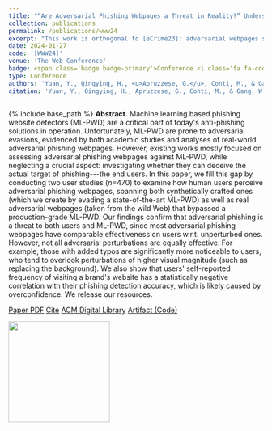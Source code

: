```yaml
---
title: "“Are Adversarial Phishing Webpages a Threat in Reality?” Understanding the Users` Perception of Adversarial Webpages"
collection: publications
permalink: /publications/www24
excerpt: "This work is orthogonal to [eCrime23]: adversarial webpages should be compared to non-adversarial ones!"
date: 2024-01-27
code: '[WWW24]'
venue: 'The Web Conference'
badge: <span class='badge badge-primary'>Conference <i class='fa fa-code'></i></span>
type: Conference
authors: 'Yuan, Y., Qingying, H., <u>Apruzzese, G.</u>, Conti, M., & Gang, W.'
citation: 'Yuan, Y., Qingying, H., Apruzzese, G., Conti, M., & Gang, W. (2024, May). "“Are Adversarial Phishing Webpages a Threat in Reality?” Understanding the Users` Perception of Adversarial Webpages." In <i>ACM The Web Conference (TheWebConf)</i> [ORAL].'
---
```

{% include base_path %}
<b>Abstract.</b> Machine learning based phishing website detectors (ML-PWD) are a critical part of today's anti-phishing solutions in operation. Unfortunately, ML-PWD are prone to adversarial evasions, evidenced by both academic studies and analyses of real-world adversarial phishing webpages. However, existing works mostly focused on assessing adversarial phishing webpages against ML-PWD, while neglecting a crucial aspect: investigating whether they can deceive the actual target of phishing---the end users. In this paper, we fill this gap by conducting two user studies (_n_=470) to examine how human users perceive adversarial phishing webpages, spanning both synthetically crafted ones (which we create by evading a state-of-the-art ML-PWD) as well as real adversarial webpages (taken from the wild Web) that bypassed a production-grade ML-PWD. Our findings confirm that adversarial phishing is a threat to both users and ML-PWD, since most adversarial phishing webpages have comparable effectiveness on users w.r.t. unperturbed ones. However, not all adversarial perturbations are equally effective. For example, those with added typos are significantly more noticeable to users, who tend to overlook perturbations of higher visual magnitude (such as replacing the background). We also show that users' self-reported frequency of visiting a brand's website has a statistically negative correlation with their phishing detection accuracy, which is likely caused by overconfidence. We release our resources.


<a class="btn btn-outline-primary my-1 mr-1 btn-sm" href="{{ base_path }}/files/papers/www24/www24.pdf" target="_blank" rel="noopener">Paper PDF</a> 
<a class="btn btn-outline-primary my-1 mr-1 btn-sm" href="{{ base_path }}/files/papers/www24/www24_cite.html" target="_blank" rel="noopener">Cite</a>
<a class="btn btn-outline-primary my-1 mr-1 btn-sm" href="https://doi.org/10.1145/3589334.3645502" target="_blank" rel="noopener">ACM Digital Library</a> 
<a class="btn btn-outline-primary my-1 mr-1 btn-sm" href="https://github.com/hihey54/www24_threatAdvPhish" target="_blank" rel="noopener">Artifact (Code)</a>



<a href="https://www2024.thewebconf.org/accepted/research-tracks/" target="_blank"><img width="200" src="https://www.acm.org/binaries/content/gallery/acm/publications/large-replication-badges/artifacts_available.jpg"></a>